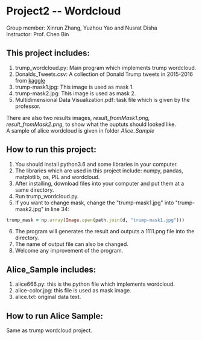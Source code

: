 # Project2 -- Wordcloud
Group member: Xinrun Zhang, Yuzhou Yao and Nusrat Disha  
Instructor: Prof. Chen Bin

## This project includes:
1. trump_wordcloud.py: Main program which implements trump wordcloud.
2. Donalds_Tweets.csv: A collection of Donald Trump tweets in 2015-2016 from [kaggle](https://www.kaggle.com/kingburrito666/better-donald-trump-tweets)
3. trump-mask1.jpg: This image is used as mask 1.
4. trump-mask2.jpg: This image is used as mask 2.
5. Multidimensional Data Visualization.pdf: task file which is given by the professor.  
  
There are also two results images, *result_fromMask1.png, result_fromMask2.png*, to show what the ouptuts should looked like.  
A sample of alice wordcloud is given in folder *Alice_Sample*

## How to run this project:
1. You should install python3.6 and some libraries in your computer.
2. The libraries which are used in this project include: numpy, pandas, matplotlib, os, PIL and wordcloud.
3. After installing, download files into your computer and put them at a same directory.
4. Run trump_wordcloud.py.
5. If you want to change mask, change the "trump-mask1.jpg" into "trump-mask2.jpg" in line 34:
```ruby
trump_mask = np.array(Image.open(path.join(d, "trump-mask1.jpg")))
```
6. The program will generates the result and outputs a 1111.png file into the directory.
7. The name of output file can also be changed.
8. Welcome any improvement of the program.

## Alice_Sample includes:
1. alice666.py: this is the python file which implements wordcloud.
2. alice-color.jpg: this file is used as mask image.
3. alice.txt: original data text.

## How to run Alice Sample:
Same as trump wordcloud project.
